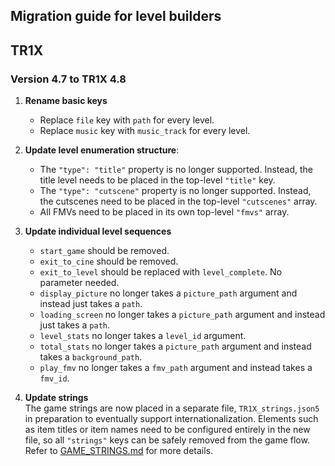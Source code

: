 ## Migration guide for level builders

## TR1X

### Version 4.7 to TR1X 4.8

1. **Rename basic keys**  
   - Replace `file` key with `path` for every level.
   - Replace `music` key with `music_track` for every level.

2. **Update level enumeration structure**:
   - The `"type": "title"` property is no longer supported. Instead, the title
     level needs to be placed in the top-level `"title"` key.
   - The `"type": "cutscene"` property is no longer supported. Instead, the
     cutscenes need to be placed in the top-level `"cutscenes"` array.
   - All FMVs need to be placed in its own top-level `"fmvs"` array.

3. **Update individual level sequences**  
   - `start_game` should be removed.
   - `exit_to_cine` should be removed.
   - `exit_to_level` should be replaced with `level_complete`. No parameter needed.
   - `display_picture` no longer takes a `picture_path` argument and instead just takes a `path`.
   - `loading_screen` no longer takes a `picture_path` argument and instead just takes a `path`.
   - `level_stats` no longer takes a `level_id` argument.
   - `total_stats` no longer takes a `picture_path` argument and instead takes a `background_path`.
   - `play_fmv` no longer takes a `fmv_path` argument and instead takes a `fmv_id`.

4. **Update strings**  
   The game strings are now placed in a separate file, `TR1X_strings.json5` in
   preparation to eventually support internationalization. Elements such as
   item titles or item names need to be configured entirely in the new file, so
   all `"strings"` keys can be safely removed from the game flow. Refer to
   [GAME_STRINGS.md](GAME_STRINGS.md) for more details.
